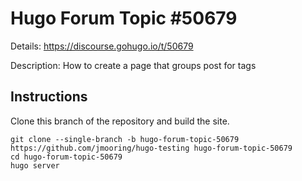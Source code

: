 # Hugo Forum Topic #50679

Details: <https://discourse.gohugo.io/t/50679>

Description: How to create a page that groups post for tags

## Instructions

Clone this branch of the repository and build the site.

```text
git clone --single-branch -b hugo-forum-topic-50679 https://github.com/jmooring/hugo-testing hugo-forum-topic-50679
cd hugo-forum-topic-50679
hugo server
```
